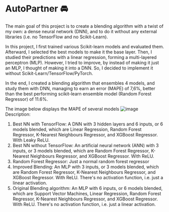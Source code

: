 # AutoPartner 🚘
The main goal of this project is to create a blending algorithm with a twist of my own: a dense neural network (DNN), and to do it without any external libraries (i.e. no TensorFlow and no Scikit-Learn).

In this project, I first trained various Scikit-learn models and evaluated them. Afterward, I selected the best models to make it the base layer. Then, I studied their predictions with a linear regression, forming a multi-layered perceptron (MLP). However, I tried to improve, by instead of making it just an MLP, I thought of making it into a DNN. So, I decided to implement it without Scikit-Learn/TensorFlow/PyTorch.

In the end, I created a blending algorithm that ensembles 4 models, and study them with DNN, managing to earn an error (MAPE) of 7,6%, better than the best performing scikit-learn ensemble model (Random Forest Regressor) of 11.6%.

The image below displays the MAPE of several models
![image](https://drive.google.com/uc?export=view&id=1-5a_8IKvEam7R6wct5KADosHwBN6in2H)
Description:
1. Best NN with TensorFlow: A DNN with 3 hidden layers and 6 inputs, or 6 models blended, which are Linear Regression, Random Forest Regressor, K-Nearest Neighbours Regressor, and XGBoost Regressor. With Leaky ReLU.
2. Best NN without TensorFlow: An artificial neural network (ANN) with 3 inputs, or 3 models blended, which are Random Forest Regressor, K-Nearest Neighbours Regressor, and XGBoost Regressor. With ReLU.
3. Random Forest Regressor: Just a normal random forest regressor
4. Improved Blending: An MLP with 3 inputs, or 3 models blended, which are Random Forest Regressor, K-Nearest Neighbours Regressor, and XGBoost Regressor. With ReLU. There's no activation function, i.e. just a linear activation.
5. Original Blending algorithm: An MLP with 6 inputs, or 6 models blended, which are Support Vector Machines, Linear Regression, Random Forest Regressor, K-Nearest Neighbours Regressor, and XGBoost Regressor. With ReLU. There's no activation function, i.e. just a linear activation.
